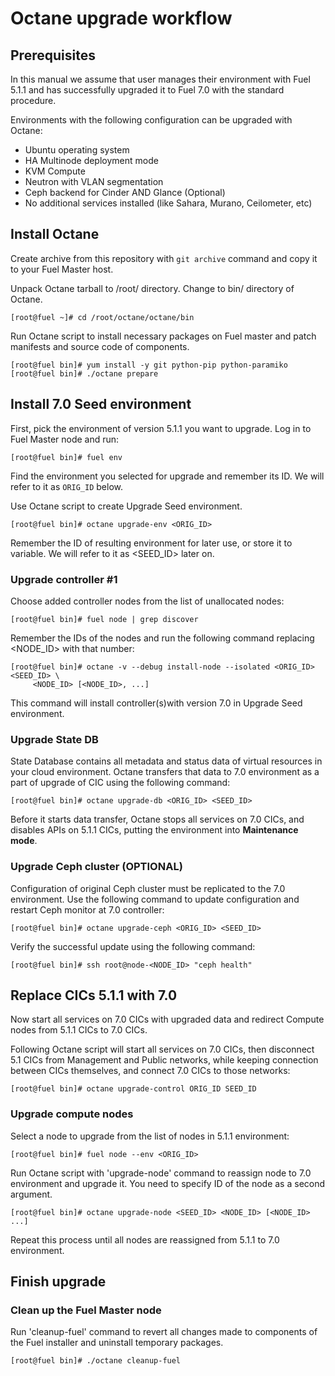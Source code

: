 # Octane upgrade workflow

## Prerequisites

In this manual we assume that user manages their environment with Fuel 5.1.1 and
has successfully upgraded it to Fuel 7.0 with the standard procedure.

Environments with the following configuration can be upgraded with Octane:

- Ubuntu operating system
- HA Multinode deployment mode
- KVM Compute
- Neutron with VLAN segmentation
- Ceph backend for Cinder AND Glance (Optional)
- No additional services installed (like Sahara, Murano, Ceilometer, etc)

## Install Octane

Create archive from this repository with `git archive` command and copy it to
your Fuel Master host.

Unpack Octane tarball to /root/ directory. Change to bin/ directory of Octane.

```
[root@fuel ~]# cd /root/octane/octane/bin
```

Run Octane script to install necessary packages on Fuel master and patch
manifests and source code of components.

```
[root@fuel bin]# yum install -y git python-pip python-paramiko
[root@fuel bin]# ./octane prepare
```

## Install 7.0 Seed environment

First, pick the environment of version 5.1.1 you want to upgrade. Log in to Fuel
Master node and run:

```
[root@fuel bin]# fuel env
````

Find the environment you selected for upgrade and remember its ID. We will refer
to it as `ORIG_ID` below.

Use Octane script to create Upgrade Seed environment.

```
[root@fuel bin]# octane upgrade-env <ORIG_ID>
```

Remember the ID of resulting environment for later use, or store it to variable.
We will refer to it as <SEED_ID> later on.

### Upgrade controller #1

Choose added controller nodes from the list of unallocated nodes:

```
[root@fuel bin]# fuel node | grep discover
```

Remember the IDs of the nodes and run the following command replacing <NODE_ID>
with that number:

```
[root@fuel bin]# octane -v --debug install-node --isolated <ORIG_ID> <SEED_ID> \
     <NODE_ID> [<NODE_ID>, ...]
```

This command will install controller(s)with version 7.0 in Upgrade Seed
environment.

### Upgrade State DB

State Database contains all metadata and status data of virtual resources in
your cloud environment. Octane transfers that data to 7.0 environment as a part
of upgrade of CIC using the following command:

```
[root@fuel bin]# octane upgrade-db <ORIG_ID> <SEED_ID>
```

Before it starts data transfer, Octane stops all services on 7.0 CICs, and
disables APIs on 5.1.1 CICs, putting the environment into **Maintenance mode**.

### Upgrade Ceph cluster (OPTIONAL)

Configuration of original Ceph cluster must be replicated to the 7.0
environment. Use the following command to update configuration and restart
Ceph monitor at 7.0 controller:

```
[root@fuel bin]# octane upgrade-ceph <ORIG_ID> <SEED_ID>
```

Verify the successful update using the following command:

```
[root@fuel bin]# ssh root@node-<NODE_ID> "ceph health"
```

## Replace CICs 5.1.1 with 7.0

Now start all services on 7.0 CICs with upgraded data and redirect Compute
nodes from 5.1.1 CICs to 7.0 CICs.

Following Octane script will start all services on 7.0 CICs, then disconnect 5.1
CICs from Management and Public networks, while keeping connection between CICs
themselves, and connect 7.0 CICs to those networks:

```
[root@fuel bin]# octane upgrade-control ORIG_ID SEED_ID
```

### Upgrade compute nodes

Select a node to upgrade from the list of nodes in 5.1.1 environment:

```
[root@fuel bin]# fuel node --env <ORIG_ID>
```

Run Octane script with 'upgrade-node' command to reassign node to 7.0
environment and upgrade it. You need to specify ID of the node as a second
argument.

```
[root@fuel bin]# octane upgrade-node <SEED_ID> <NODE_ID> [<NODE_ID> ...]
```

Repeat this process until all nodes are reassigned from 5.1.1 to 7.0 environment.

## Finish upgrade

### Clean up the Fuel Master node

Run 'cleanup-fuel' command to revert all changes made to components of the Fuel
installer and uninstall temporary packages.

```
[root@fuel bin]# ./octane cleanup-fuel
```
